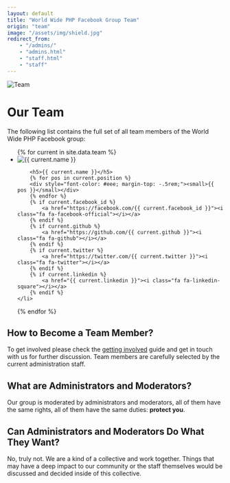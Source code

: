 ```yaml
---
layout: default
title: "World Wide PHP Facebook Group Team"
origin: "team"
image: "/assets/img/shield.jpg"
redirect_from:
    - "/admins/"
    - "admins.html"
    - "staff.html"
    - "staff"
---
```


![Team](/assets/img/shield.jpg "Team")

# Our Team

The following list contains the full set of all team members of the World Wide PHP
Facebook group:

<ul class="medium-block-grid-3">
{% for current in site.data.team %}
    <li>
        <img src="{{ current.avatar }}" alt="{{ current.name }}" class="th left" style="margin-right: 10px">

        <h5>{{ current.name }}</h5>
        {% for pos in current.position %}
        <div style="font-color: #eee; margin-top: -.5rem;"><small>{{ pos }}</small></div>
        {% endfor %}
        {% if current.facebook_id %}
            <a href="https://facebook.com/{{ current.facebook_id }}"><i class="fa fa-facebook-official"></i></a>
        {% endif %}
        {% if current.github %}
            <a href="https://github.com/{{ current.github }}"><i class="fa fa-github"></i></a>
        {% endif %}
        {% if current.twitter %}
            <a href="https://twitter.com/{{ current.twitter }}"><i class="fa fa-twitter"></i></a>
        {% endif %}
        {% if current.linkedin %}
            <a href="{{ current.linkedin }}"><i class="fa fa-linkedin-square"></i></a>
        {% endif %}
    </li>
{% endfor %}
</ul>

## How to Become a Team Member?

To get involved please check the [getting involved](/get-involved) guide and get
in touch with us for further discussion. Team members are carefully selected by
the current administration staff.

## What are Administrators and Moderators?

Our group is moderated by administrators and moderators, all of them have the same
rights, all of them have the same duties: **protect you**.

## Can Administrators and Moderators Do What They Want?

No, truly not. We are a kind of a collective and work together. Things that may
have a deep impact to our community or the staff themselves would be discussed
and decided inside of this collective.

<div id="fb-root"></div>
<script>
window.fbAsyncInit = function() {
  FB.init({
    appId      : '566418756821183',
    xfbml      : true,
    version    : 'v2.7'
    });
  };

  (function(d, s, id){
    var js, fjs = d.getElementsByTagName(s)[0];
    if (d.getElementById(id)) {return;}
    js = d.createElement(s); js.id = id;
    js.src = "//connect.facebook.net/en_US/sdk.js";
    fjs.parentNode.insertBefore(js, fjs);
    }(document, 'script', 'facebook-jssdk'));
</script>
